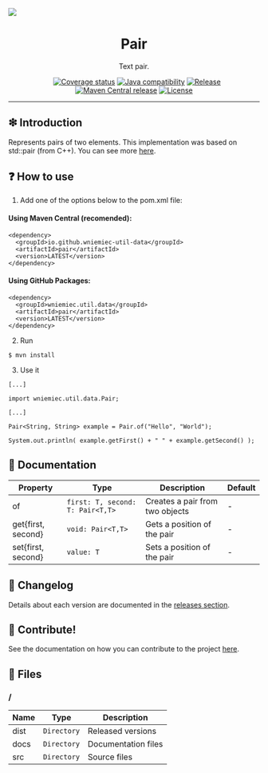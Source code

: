 ![](https://github.com/wniemiec-util-data/pair/blob/master/docs/img/logo/logo.jpg)

<h1 align='center'>Pair</h1>
<p align='center'>Text pair.</p>
<p align="center">
	<a href="https://github.com/wniemiec-util-data/pair/actions/workflows/windows.yml"><img src="https://github.com/wniemiec-util-data/pair/actions/workflows/windows.yml/badge.svg" alt=""></a>
	<a href="https://github.com/wniemiec-util-data/pair/actions/workflows/macos.yml"><img src="https://github.com/wniemiec-util-data/pair/actions/workflows/macos.yml/badge.svg" alt=""></a>
	<a href="https://github.com/wniemiec-util-data/pair/actions/workflows/ubuntu.yml"><img src="https://github.com/wniemiec-util-data/pair/actions/workflows/ubuntu.yml/badge.svg" alt=""></a>
	<a href="https://codecov.io/gh/wniemiec-util-data/pair"><img src="https://codecov.io/gh/wniemiec-util-data/pair/branch/master/graph/badge.svg?token=R2SFS4SP86" alt="Coverage status"></a>
	<a href="http://java.oracle.com"><img src="https://img.shields.io/badge/java-11+-D0008F.svg" alt="Java compatibility"></a>
	<a href="https://github.com/wniemiec-util-data/pair/releases"><img src="https://img.shields.io/github/v/release/wniemiec-util-data/pair" alt="Release"></a>
	<a href="https://mvnrepository.com/artifact/io.github.wniemiec-util-data/pair"><img src="https://img.shields.io/maven-central/v/io.github.wniemiec-util-data/pair" alt="Maven Central release"></a>
	<a href="https://github.com/wniemiec-util-data/pair/blob/master/LICENSE"><img src="https://img.shields.io/github/license/wniemiec-util-data/pair" alt="License"></a>
</p>
<hr />

## ❇ Introduction
Represents pairs of two elements. This implementation was based on std::pair (from C++). You can see more [here](https://www.geeksforgeeks.org/pair-in-cpp-stl/).

## ❓ How to use

1. Add one of the options below to the pom.xml file: 

#### Using Maven Central (recomended):
```
<dependency>
  <groupId>io.github.wniemiec-util-data</groupId>
  <artifactId>pair</artifactId>
  <version>LATEST</version>
</dependency>
```

#### Using GitHub Packages:
```
<dependency>
  <groupId>wniemiec.util.data</groupId>
  <artifactId>pair</artifactId>
  <version>LATEST</version>
</dependency>
```

2. Run
```
$ mvn install
```

3. Use it
```
[...]

import wniemiec.util.data.Pair;

[...]

Pair<String, String> example = Pair.of("Hello", "World");

System.out.println( example.getFirst() + " " + example.getSecond() );
```

## 📖 Documentation
|        Property        |Type|Description|Default|
|----------------|-------------------------------|-----------------------------|--------|
|of |`first: T, second: T: Pair<T,T>`|Creates a pair from two objects| - |
|get{first, second} |`void: Pair<T,T>`|Gets a position of the pair| - |
|set{first, second} |`value: T`|Sets a position of the pair| - |


## 🚩 Changelog
Details about each version are documented in the [releases section](https://github.com/williamniemiec/wniemiec-util-data/pair/releases).

## 🤝 Contribute!
See the documentation on how you can contribute to the project [here](https://github.com/wniemiec-util-data/pair/blob/master/CONTRIBUTING.md).

## 📁 Files

### /
|        Name        |Type|Description|
|----------------|-------------------------------|-----------------------------|
|dist |`Directory`|Released versions|
|docs |`Directory`|Documentation files|
|src     |`Directory`| Source files|
